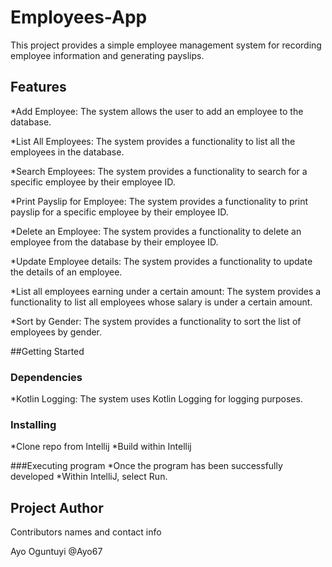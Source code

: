 # Employees-App
This project provides a simple employee management system for recording employee information and generating payslips.

##  Features
*Add Employee: The system allows the user to add an employee to the database.

*List All Employees: The system provides a functionality to list all the employees in the database.

*Search Employees: The system provides a functionality to search for a specific employee by their employee ID.

*Print Payslip for Employee: The system provides a functionality to print payslip for a specific employee by their employee ID.

*Delete an Employee: The system provides a functionality to delete an employee from the database by their employee ID.

*Update Employee details: The system provides a functionality to update the details of an employee.

*List all employees earning under a certain amount: The system provides a functionality to list all employees whose salary is under a certain amount.

*Sort by Gender: The system provides a functionality to sort the list of employees by gender.

##Getting Started

### Dependencies
*Kotlin Logging: The system uses Kotlin Logging for logging purposes.

### Installing
*Clone repo from Intellij
*Build within Intellij

###Executing program
*Once the program has been successfully developed
*Within IntelliJ, select Run.


## Project Author
Contributors names and contact info

Ayo Oguntuyi @Ayo67

